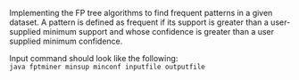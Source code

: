 Implementing the FP tree algorithms to find frequent patterns in a given dataset. A pattern is defined as frequent if its support is   greater than a user-supplied minimum support and whose confidence is greater than a user supplied minimum confidence.

Input command should look like the following:  
`java fptminer minsup minconf inputfile outputfile`
